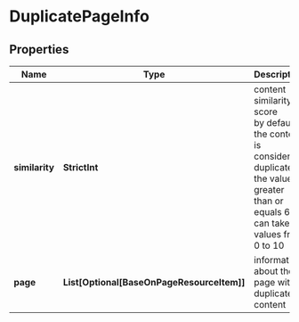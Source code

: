 # DuplicatePageInfo


## Properties

| Name | Type | Description | Notes |
|------------ | ------------- | ------------- | -------------|
**similarity** | **StrictInt** | content similarity score<br>by default, the content is considered duplicate if the value is greater than or equals 6<br>can take values from 0 to 10 |[optional]|
**page** | **List[Optional[BaseOnPageResourceItem]]** | information about the page with duplicate content |[optional]|
